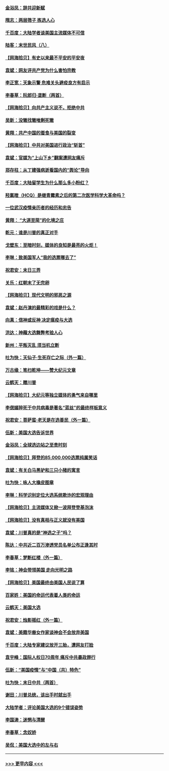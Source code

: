#### [金浴凤：辞共迎新赋](../pages/nsc993/n12653369.md?t=12310951) 
#### [隋志：两层筛子 拣选人心](../pages/nsc993/n12653341.md?t=12310951) 
#### [千百度：大陆学者谈美国主流媒体不可信](../pages/nsc993/n12651269.md?t=12310951) 
#### [陆客：末世民风（八）](../pages/nsc993/n12648233.md?t=12310951) 
#### [【网海拾贝】有史以来最不平安的平安夜](../pages/nsc993/n12647164.md?t=12310951) 
#### [袁斌：网友评共产党为什么害怕宗教](../pages/nsc993/n12647003.md?t=12310951) 
#### [李正宽：天象示警 危难关头避疫良方有启示](../pages/nsc993/n12646262.md?t=12310951) 
#### [李春草：阮郎归‧垄断（两首）](../pages/nsc993/n12646302.md?t=12310951) 
#### [【网海拾贝】向共产主义说不，拒绝中共](../pages/nsc993/n12645941.md?t=12310951) 
#### [吴新：没辙找辙唯剩死辙](../pages/nsc993/n12643919.md?t=12310951) 
#### [黄翔：共产中国的蚕食与美国的裂变](../pages/nsc993/n12643727.md?t=12310951) 
#### [【网海拾贝】中共对美国进行政治“斩首”](../pages/nsc993/n12642290.md?t=12310951) 
#### [袁斌：官媒为“上山下乡”翻案遭网友痛斥](../pages/nsc993/n12642071.md?t=12310951) 
#### [郑存柱：从丁建强病逝看国内的“舆论”导向](../pages/nsc993/n12640944.md?t=12310951) 
#### [千百度：大陆留学生为什么那么多小粉红？](../pages/nsc993/n12639306.md?t=12310951) 
#### [羟氯喹（HCQ）是继青霉素之后的第二次医学科学大革命吗？](../pages/nsc993/n12638564.md?t=12310951) 
#### [一位武汉疫情亲历者的经历和忠告](../pages/nsc993/n12639029.md?t=12310951) 
#### [黄翔： “大道至简”的化境之庄](../pages/nsc993/n12637541.md?t=12310951) 
#### [乾元：谁是川普的真正对手](../pages/nsc993/n12637090.md?t=12310951) 
#### [戈壁东：至暗时刻，媒体的良知是最亮的火炬！](../pages/nsc993/n12637042.md?t=12310951) 
#### [李琳：致美国军人“我的选票哪去了”](../pages/nsc993/n12635351.md?t=12310951) 
#### [祝君安：末日三弄](../pages/nsc993/n12635324.md?t=12310951) 
#### [关乐：红朝末了无完卵](../pages/nsc993/n12635315.md?t=12310951) 
#### [【网海拾贝】现代文明的邪恶之源](../pages/nsc993/n12634425.md?t=12310951) 
#### [袁斌：赵丹演的最精彩的戏是什么？](../pages/nsc993/n12633316.md?t=12310951) 
#### [向真：信神或反神 决定瘟疫与大选](../pages/nsc993/n12632710.md?t=12310951) 
#### [洪达：神藉大选舞弊考验人心](../pages/nsc993/n12631962.md?t=12310951) 
#### [新州：平叛灭乱  须当机立断](../pages/nsc993/n12631946.md?t=12310951) 
#### [吐为快：天仙子‧生死存亡之际（外一篇）](../pages/nsc993/n12631927.md?t=12310951) 
#### [万古缘：笔扫乾坤——赞大纪元文章](../pages/nsc993/n12631922.md?t=12310951) 
#### [云鹤天：赠川普](../pages/nsc993/n12631823.md?t=12310951) 
#### [【网海拾贝】大纪元等独立媒体的勇气来自哪里](../pages/nsc993/n12629961.md?t=12310951) 
#### [李偲嫣猝死于中共病毒是著名“蓝丝”的最终样板意义](../pages/nsc993/n12628812.md?t=12310951) 
#### [祝君安：菩萨蛮·老天是在选善民（外一篇）](../pages/nsc993/n12628793.md?t=12310951) 
#### [伍新：美国大选告诉世界](../pages/nsc993/n12628768.md?t=12310951) 
#### [金浴凤：全球选边站之至贵时刻](../pages/nsc993/n12627318.md?t=12310951) 
#### [【网海拾贝】拜登的85,000,000选票纯属笑话](../pages/nsc993/n12626569.md?t=12310951) 
#### [袁斌：有关白马黑驴和三只小猪的寓言](../pages/nsc993/n12626198.md?t=12310951) 
#### [吐为快：咏人大橡皮图章](../pages/nsc993/n12624470.md?t=12310951) 
#### [李琳：科学识别定位大选系统欺诈的宏观理由](../pages/nsc993/n12624340.md?t=12310951) 
#### [【网海拾贝】主流媒体又掀一波拜登登基泡沫](../pages/nsc993/n12624000.md?t=12310951) 
#### [【网海拾贝】没有真相与正义就没有美国](../pages/nsc993/n12621885.md?t=12310951) 
#### [袁斌：川普真的是“神选之子”吗？](../pages/nsc993/n12621749.md?t=12310951) 
#### [陈达：中共近二百万渗透党员名单公布正逢其时](../pages/nsc993/n12620870.md?t=12310951) 
#### [李春草：梦断红楼（外一篇）](../pages/nsc993/n12619122.md?t=12310951) 
#### [李铭：神会带领美国 走向光明之路](../pages/nsc993/n12618584.md?t=12310951) 
#### [【网海拾贝】美国最终由美国人民说了算](../pages/nsc993/n12617255.md?t=12310951) 
#### [百家姓：美国的命运代表着人类的命运](../pages/nsc993/n12615838.md?t=12310951) 
#### [云鹤天：美国大选](../pages/nsc993/n12615994.md?t=12310951) 
#### [祝君安：烛影摇红（外一篇）](../pages/nsc993/n12615975.md?t=12310951) 
#### [袁斌：美籍华裔女作家谈神会不会放弃美国](../pages/nsc993/n12615263.md?t=12310951) 
#### [千百度：大陆专家建议放开三胎，遭网友打脸](../pages/nsc993/n12614456.md?t=12310951) 
#### [袁宇峰：国际人权日70周年 痛斥中共暴政罪行](../pages/nsc993/n12611965.md?t=12310951) 
#### [伍新：“美国疫情”与“中国（共）特色”](../pages/nsc993/n12611463.md?t=12310951) 
#### [吐为快：末日中共（两首）](../pages/nsc993/n12611461.md?t=12310951) 
#### [谢田：川普总统，该出手时就出手](../pages/nsc993/n12610905.md?t=12310951) 
#### [大陆学者：评论美国大选的9个错误姿势](../pages/nsc993/n12609586.md?t=12310951) 
#### [李国涛：迷惘与清醒](../pages/nsc993/n12607532.md?t=12310951) 
#### [李春草：念奴娇](../pages/nsc993/n12607083.md?t=12310951) 
#### [吴侃：美国大选中的左与右](../pages/nsc993/n12607054.md?t=12310951) 

----
#### [ >>> 更早内容 <<< ](../indexes/nsc993-earlier.md)
